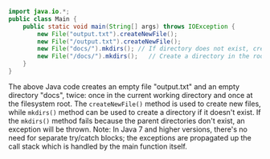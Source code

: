 ```java
import java.io.*;
public class Main {
    public static void main(String[] args) throws IOException {
        new File("output.txt").createNewFile();
        new File("/output.txt").createNewFile();
        new File("docs/").mkdirs(); // If directory does not exist, create it
        new File("/docs/").mkdirs();   // Create a directory in the root
    }
}
```
The above Java code creates an empty file "output.txt" and an empty directory "docs", twice: once in the current working directory and once at the filesystem root. The `createNewFile()` method is used to create new files, while `mkdirs()` method can be used to create a directory if it doesn't exist. If the `mkdirs()` method fails because the parent directories don't exist, an exception will be thrown.
Note: In Java 7 and higher versions, there's no need for separate try/catch blocks; the exceptions are propagated up the call stack which is handled by the main function itself.
